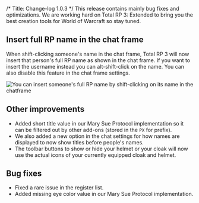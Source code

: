 /*
Title: Change-log 1.0.3
*/
This release contains mainly bug fixes and optimizations. We are working hard on Total RP 3: Extended to bring you the best creation tools for World of Warcraft so stay tuned.

## Insert full RP name in the chat frame

When shift-clicking someone's name in the chat frame, Total RP 3 will now insert that person's full RP name as shown in the chat frame. If you want to insert the username instead you can alt-shift-click on the name. You can also disable this feature in the chat frame settings.

![You can insert someone's full RP name by shift-clicking on its name in the chatframe](1.0.3_inserting_full_name.gif)

## Other improvements

* Added short title value in our Mary Sue Protocol implementation so it can be filtered out by other add-ons (stored in the `PX` for prefix).
* We also added a new option in the chat settings for how names are displayed to now show titles before people's names.
* The toolbar buttons to show or hide your helmet or your cloak will now use the actual icons of your currently equipped cloak and helmet.

## Bug fixes

* Fixed a rare issue in the register list.
* Added missing eye color value in our Mary Sue Protocol implementation.
